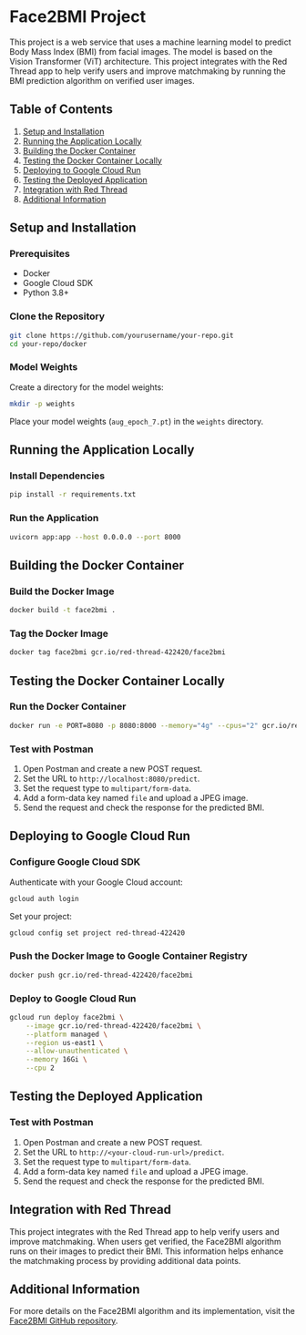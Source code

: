 # Face2BMI Project

This project is a web service that uses a machine learning model to predict Body Mass Index (BMI) from facial images. The model is based on the Vision Transformer (ViT) architecture. This project integrates with the Red Thread app to help verify users and improve matchmaking by running the BMI prediction algorithm on verified user images.

## Table of Contents
1. [Setup and Installation](#setup-and-installation)
2. [Running the Application Locally](#running-the-application-locally)
3. [Building the Docker Container](#building-the-docker-container)
4. [Testing the Docker Container Locally](#testing-the-docker-container-locally)
5. [Deploying to Google Cloud Run](#deploying-to-google-cloud-run)
6. [Testing the Deployed Application](#testing-the-deployed-application)
7. [Integration with Red Thread](#integration-with-red-thread)
8. [Additional Information](#additional-information)

## Setup and Installation

### Prerequisites
- Docker
- Google Cloud SDK
- Python 3.8+

### Clone the Repository
```sh
git clone https://github.com/yourusername/your-repo.git
cd your-repo/docker
```

### Model Weights
Create a directory for the model weights:
```sh
mkdir -p weights
```
Place your model weights (`aug_epoch_7.pt`) in the `weights` directory.

## Running the Application Locally

### Install Dependencies
```sh
pip install -r requirements.txt
```

### Run the Application
```sh
uvicorn app:app --host 0.0.0.0 --port 8000
```

## Building the Docker Container

### Build the Docker Image
```sh
docker build -t face2bmi .
```

### Tag the Docker Image
```sh
docker tag face2bmi gcr.io/red-thread-422420/face2bmi
```

## Testing the Docker Container Locally

### Run the Docker Container
```sh
docker run -e PORT=8080 -p 8080:8000 --memory="4g" --cpus="2" gcr.io/red-thread-422420/face2bmi
```

### Test with Postman
1. Open Postman and create a new POST request.
2. Set the URL to `http://localhost:8080/predict`.
3. Set the request type to `multipart/form-data`.
4. Add a form-data key named `file` and upload a JPEG image.
5. Send the request and check the response for the predicted BMI.

## Deploying to Google Cloud Run

### Configure Google Cloud SDK
Authenticate with your Google Cloud account:
```sh
gcloud auth login
```
Set your project:
```sh
gcloud config set project red-thread-422420
```

### Push the Docker Image to Google Container Registry
```sh
docker push gcr.io/red-thread-422420/face2bmi
```

### Deploy to Google Cloud Run
```sh
gcloud run deploy face2bmi \
    --image gcr.io/red-thread-422420/face2bmi \
    --platform managed \
    --region us-east1 \
    --allow-unauthenticated \
    --memory 16Gi \
    --cpu 2
```

## Testing the Deployed Application

### Test with Postman
1. Open Postman and create a new POST request.
2. Set the URL to `http://<your-cloud-run-url>/predict`.
3. Set the request type to `multipart/form-data`.
4. Add a form-data key named `file` and upload a JPEG image.
5. Send the request and check the response for the predicted BMI.

## Integration with Red Thread

This project integrates with the Red Thread app to help verify users and improve matchmaking. When users get verified, the Face2BMI algorithm runs on their images to predict their BMI. This information helps enhance the matchmaking process by providing additional data points.

## Additional Information

For more details on the Face2BMI algorithm and its implementation, visit the [Face2BMI GitHub repository](https://github.com/liujie-zheng/face-to-bmi-vit/).
```